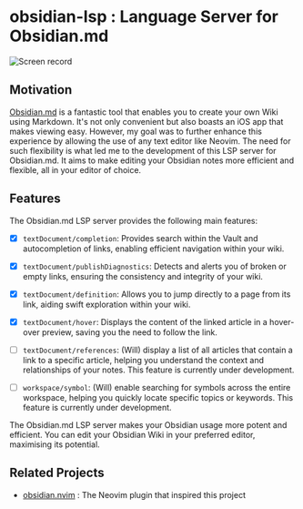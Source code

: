 # obsidian-lsp : Language Server for Obsidian.md

![Screen record](https://github.com/gw31415/obsidian-lsp/assets/24710985/be3e8a1b-230a-4af0-9a0a-ea2e747eed35)

## Motivation

[Obsidian.md](https://obsidian.md/) is a fantastic tool that enables you to
create your own Wiki using Markdown. It's not only convenient but also boasts an
iOS app that makes viewing easy. However, my goal was to further enhance this
experience by allowing the use of any text editor like Neovim. The need for such
flexibility is what led me to the development of this LSP server for
Obsidian.md. It aims to make editing your Obsidian notes more efficient and
flexible, all in your editor of choice.

## Features

The Obsidian.md LSP server provides the following main features:

-   [x] `textDocument/completion`: Provides search within the Vault and
    autocompletion of links, enabling efficient navigation within your wiki.

-   [x] `textDocument/publishDiagnostics`: Detects and alerts you of broken or
    empty links, ensuring the consistency and integrity of your wiki.

-   [x] `textDocument/definition`: Allows you to jump directly to a page from
    its link, aiding swift exploration within your wiki.

-   [x] `textDocument/hover`: Displays the content of the linked article in a
    hover-over preview, saving you the need to follow the link.

-   [ ] `textDocument/references`: (Will) display a list of all articles that
    contain a link to a specific article, helping you understand the context and
relationships of your notes. This feature is currently under development.

-   [ ] `workspace/symbol`: (Will) enable searching for symbols across the
    entire workspace, helping you quickly locate specific topics or keywords.
This feature is currently under development.

The Obsidian.md LSP server makes your Obsidian usage more potent and efficient.
You can edit your Obsidian Wiki in your preferred editor, maximising its
potential.

## Related Projects

-   [obsidian.nvim](https://github.com/epwalsh/obsidian.nvim) : The Neovim
    plugin that inspired this project
